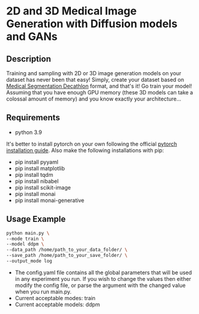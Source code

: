 # 2D and 3D Medical Image Generation with Diffusion models and GANs

## Description
Training and sampling with 2D or 3D image generation models on your dataset
has never been that easy! Simply, create your dataset based on [Medical 
Segmentation Decathlon](http://medicaldecathlon.com/) format, and that's it!
Go train your model! Assuming that you have enough GPU memory (these 3D models
can take a colossal amount of memory) and you know exactly your architecture...

## Requirements

- python 3.9

It's better to install pytorch on your own following the official [pytorch 
installation guide](https://pytorch.org/get-started/locally/). Also make the 
following installations with pip:

- pip install pyyaml
- pip install matplotlib
- pip install tqdm
- pip install nibabel
- pip install scikit-image
- pip install monai
- pip install monai-generative

## Usage Example

[//]: # (To run the program, use the following command in your terminal:)

```bash
python main.py \
--mode train \
--model ddpm \
--data_path /home/path_to_your_data_folder/ \
--save_path /home/path_to_your_save_folder/ \
--output_mode log
```

- The config.yaml file contains all the global parameters that will be used in 
any experiment you run. If you wish to change the values then either modify 
the config file, or parse the argument with the changed value when you run
main.py.
- Current acceptable modes: train
- Current acceptable models: ddpm